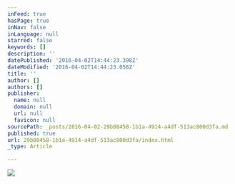```yaml
---
inFeed: true
hasPage: true
inNav: false
inLanguage: null
starred: false
keywords: []
description: ''
datePublished: '2016-04-02T14:44:23.398Z'
dateModified: '2016-04-02T14:44:23.056Z'
title: ''
author: []
authors: []
publisher:
  name: null
  domain: null
  url: null
  favicon: null
sourcePath: _posts/2016-04-02-29b08458-1b1a-4914-a4df-513ac800d3fa.md
published: true
url: 29b08458-1b1a-4914-a4df-513ac800d3fa/index.html
_type: Article

---
```

![](https://the-grid-user-content.s3-us-west-2.amazonaws.com/5e3ee196-eeb5-46cf-ada6-363ca8a70654.jpg)